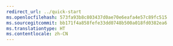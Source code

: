 ```yaml
---
redirect_url: ../quick-start
ms.openlocfilehash: 573fa93b8c803437d0ae70e6eafa4e57c89fc515
ms.sourcegitcommit: bb171f4a858fefe33dd0748b500a018fd0382ea6
ms.translationtype: HT
ms.contentlocale: zh-CN
---
```

